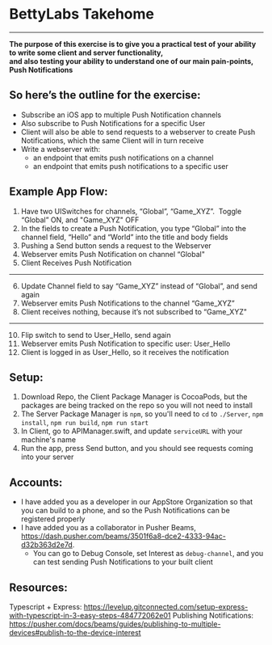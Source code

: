 # BettyLabs Takehome
---------

**The purpose of this exercise is to give you a practical test of your ability to write some client and server functionality,  
and also testing your ability to understand one of our main pain-points, Push Notifications**

## **So here’s the outline for the exercise:**
- Subscribe an iOS app to multiple Push Notification channels
- Also subscribe to Push Notifications for a specific User
- Client will also be able to send requests to a webserver to create Push Notifications, which the same Client will in turn receive
- Write a webserver with:
  - an endpoint that emits push notifications on a channel
  - an endpoint that emits push notifications to a specific user

## **Example App Flow:**
1) Have two UISwitches for channels, “Global”, “Game_XYZ”.  Toggle “Global” ON, and "Game_XYZ" OFF
2) In the fields to create a Push Notification, you type “Global” into the channel field, “Hello” and “World” into the title and body fields
3) Pushing a Send button sends a request to the Webserver
4) Webserver emits Push Notification on channel “Global"
5) Client Receives Push Notification
--------
6) Update Channel field to say “Game_XYZ” instead of “Global”, and send again
7) Webserver emits Push Notifications to the channel “Game_XYZ”
8) Client receives nothing, because it’s not subscribed to “Game_XYZ"
--------
10) Flip switch to send to User_Hello, send again
11) Webserver emits Push Notification to specific user: User_Hello
12) Client is logged in as User_Hello, so it receives the notification


## **Setup:**
1) Download Repo, the Client Package Manager is CocoaPods, but the packages are being tracked on the repo so you will not need to install
2) The Server Package Manager is `npm`, so you'll need to `cd` to `./Server`, `npm install`, `npm run build`, `npm run start`
3) In Client, go to APIManager.swift, and update `serviceURL` with your machine's name
4) Run the app, press Send button, and you should see requests coming into your server


## **Accounts:**
- I have added you as a developer in our AppStore Organization so that you can build to a phone, and so the Push Notifications can be registered properly
- I have added you as a collaborator in Pusher Beams, https://dash.pusher.com/beams/3501f6a8-dce2-4333-94ac-d32b363d2e7d. 
  - You can go to Debug Console, set Interest as `debug-channel`, and you can test sending Push Notifications to your built client

## **Resources:**
Typescript + Express: https://levelup.gitconnected.com/setup-express-with-typescript-in-3-easy-steps-484772062e01
Publishing Notifications: https://pusher.com/docs/beams/guides/publishing-to-multiple-devices#publish-to-the-device-interest
